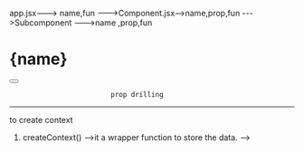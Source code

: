 app.jsx---> name,fun
    --->Component.jsx-->name,prop,fun
    --->Subcomponent --->name ,prop,fun
    <h1>{name}</h1>
    <button fun> </button>

                             prop drilling

 -------------------------------------------------------------------
 to create context

1. createContext() -->it a wrapper function to store the data.
-->                          